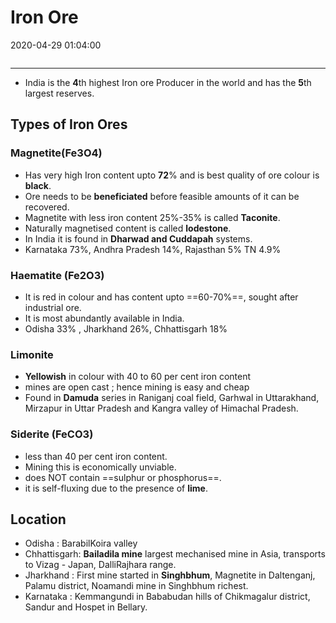 # Iron Ore

2020-04-29 01:04:00

```toc
```

---
- India is the **4**th highest Iron ore Producer in the world and has the **5**th largest reserves.

## Types of Iron Ores

### Magnetite(Fe3O4)

- Has very high Iron content upto **72**% and is best quality of ore colour is **black**.
- Ore needs to be **beneficiated** before feasible amounts of it can be recovered.
- Magnetite with less iron content 25%-35% is called **Taconite**.
- Naturally magnetised content is called **lodestone**.
- In India it is found in **Dharwad and Cuddapah** systems.
- Karnataka 73%, Andhra Pradesh 14%, Rajasthan 5% TN 4.9%

### Haematite (Fe2O3)

- It is red in colour and has content upto ==60-70%==, sought after industrial ore.
- It is most abundantly available in India.
- Odisha 33% , Jharkhand 26%, Chhattisgarh 18%

### Limonite

- **Yellowish** in colour with 40 to 60 per cent iron content
- mines are open cast ; hence mining is easy and cheap
- Found in **Damuda** series in Raniganj coal field, Garhwal in Uttarakhand, Mirzapur in Uttar Pradesh and Kangra valley of Himachal Pradesh.

### Siderite (FeCO3)

- less than 40 per cent iron content.
- Mining this is economically unviable.
- does NOT contain ==sulphur or phosphorus==.
- it is self-fluxing due to the presence of **lime**.

## Location

- Odisha : BarabilKoira valley
- Chhattisgarh: **Bailadila mine** largest mechanised mine in Asia, transports to Vizag - Japan, DalliRajhara range.
- Jharkhand : First mine started in **Singhbhum**, Magnetite in Daltenganj, Palamu district, Noamandi mine in Singhbhum richest.
- Karnataka : Kemmangundi in Bababudan hills of Chikmagalur district, Sandur and Hospet in Bellary.
